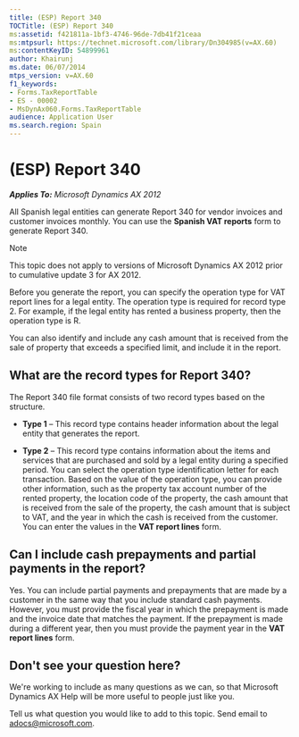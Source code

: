 ```yaml
---
title: (ESP) Report 340
TOCTitle: (ESP) Report 340
ms:assetid: f421811a-1bf3-4746-96de-7db41f21ceaa
ms:mtpsurl: https://technet.microsoft.com/library/Dn304985(v=AX.60)
ms:contentKeyID: 54899961
author: Khairunj
ms.date: 06/07/2014
mtps_version: v=AX.60
f1_keywords:
- Forms.TaxReportTable
- ES - 00002
- MsDynAx060.Forms.TaxReportTable
audience: Application User
ms.search.region: Spain
---
```


# (ESP) Report 340 


_**Applies To:** Microsoft Dynamics AX 2012_

All Spanish legal entities can generate Report 340 for vendor invoices and customer invoices monthly. You can use the **Spanish VAT reports** form to generate Report 340.


> [!NOTE]
> <P>This topic does not apply to versions of Microsoft Dynamics AX 2012 prior to cumulative update 3 for AX 2012.</P>



Before you generate the report, you can specify the operation type for VAT report lines for a legal entity. The operation type is required for record type 2. For example, if the legal entity has rented a business property, then the operation type is R.

You can also identify and include any cash amount that is received from the sale of property that exceeds a specified limit, and include it in the report.

## What are the record types for Report 340?

The Report 340 file format consists of two record types based on the structure.

  - **Type 1** – This record type contains header information about the legal entity that generates the report.

  - **Type 2** – This record type contains information about the items and services that are purchased and sold by a legal entity during a specified period. You can select the operation type identification letter for each transaction. Based on the value of the operation type, you can provide other information, such as the property tax account number of the rented property, the location code of the property, the cash amount that is received from the sale of the property, the cash amount that is subject to VAT, and the year in which the cash is received from the customer. You can enter the values in the **VAT report lines** form.

## Can I include cash prepayments and partial payments in the report?

Yes. You can include partial payments and prepayments that are made by a customer in the same way that you include standard cash payments. However, you must provide the fiscal year in which the prepayment is made and the invoice date that matches the payment. If the prepayment is made during a different year, then you must provide the payment year in the **VAT report lines** form.

## Don't see your question here?

We're working to include as many questions as we can, so that Microsoft Dynamics AX Help will be more useful to people just like you.

Tell us what question you would like to add to this topic. Send email to <adocs@microsoft.com>.

  



